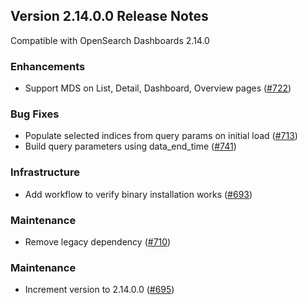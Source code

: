 ## Version 2.14.0.0 Release Notes

Compatible with OpenSearch Dashboards 2.14.0

### Enhancements

* Support MDS on List, Detail, Dashboard, Overview pages ([#722](https://github.com/opensearch-project/anomaly-detection-dashboards-plugin/pull/722))

### Bug Fixes

* Populate selected indices from query params on initial load ([#713](https://github.com/opensearch-project/anomaly-detection-dashboards-plugin/pull/713))
* Build query parameters using data_end_time ([#741](https://github.com/opensearch-project/anomaly-detection-dashboards-plugin/pull/741))

### Infrastructure

* Add workflow to verify binary installation works ([#693](https://github.com/opensearch-project/anomaly-detection-dashboards-plugin/pull/693))

### Maintenance

* Remove legacy dependency ([#710](https://github.com/opensearch-project/anomaly-detection-dashboards-plugin/pull/710))

### Maintenance

* Increment version to 2.14.0.0 ([#695](https://github.com/opensearch-project/anomaly-detection-dashboards-plugin/pull/695))
